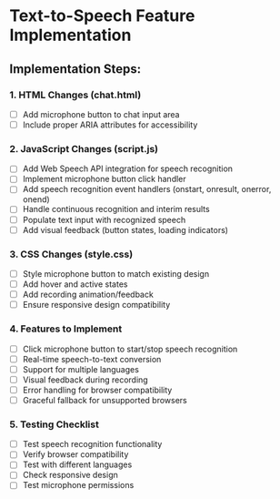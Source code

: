 # Text-to-Speech Feature Implementation

## Implementation Steps:

### 1. HTML Changes (chat.html)
- [ ] Add microphone button to chat input area
- [ ] Include proper ARIA attributes for accessibility

### 2. JavaScript Changes (script.js)
- [ ] Add Web Speech API integration for speech recognition
- [ ] Implement microphone button click handler
- [ ] Add speech recognition event handlers (onstart, onresult, onerror, onend)
- [ ] Handle continuous recognition and interim results
- [ ] Populate text input with recognized speech
- [ ] Add visual feedback (button states, loading indicators)

### 3. CSS Changes (style.css)
- [ ] Style microphone button to match existing design
- [ ] Add hover and active states
- [ ] Add recording animation/feedback
- [ ] Ensure responsive design compatibility

### 4. Features to Implement
- [ ] Click microphone button to start/stop speech recognition
- [ ] Real-time speech-to-text conversion
- [ ] Support for multiple languages
- [ ] Visual feedback during recording
- [ ] Error handling for browser compatibility
- [ ] Graceful fallback for unsupported browsers

### 5. Testing Checklist
- [ ] Test speech recognition functionality
- [ ] Verify browser compatibility
- [ ] Test with different languages
- [ ] Check responsive design
- [ ] Test microphone permissions
